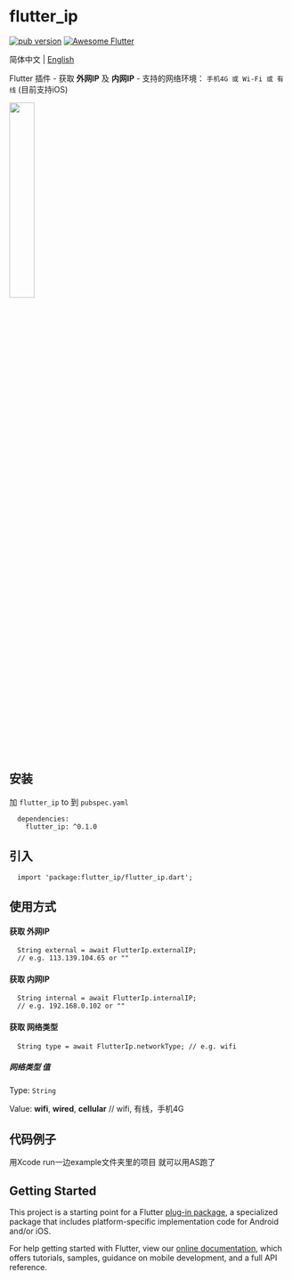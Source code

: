 # flutter_ip

<p align="left">
  <a href="https://pub.dartlang.org/packages/flutter_audio_recorder"><img alt="pub version" src="https://img.shields.io/pub/v/flutter_ip.svg?style=flat-square"></a>
  <a href="https://github.com/Solido/awesome-flutter">
   <img alt="Awesome Flutter" src="https://img.shields.io/badge/Awesome-Flutter-blue.svg?longCache=true&style=flat-square" />
</a>
</p>

简体中文 | [English](./README.md)

Flutter 插件 - 获取 **外网IP** 及 **内网IP** - 支持的网络环境： `手机4G 或 Wi-Fi 或 有线` (目前支持iOS)

<img src="https://user-images.githubusercontent.com/10917606/65822254-6085ab00-e273-11e9-9071-3b439b86fb97.gif" width="30%" height="30%" />

## 安装
加 `flutter_ip` to 到 `pubspec.yaml`
```
  dependencies:
    flutter_ip: ^0.1.0
```

## 引入
```
  import 'package:flutter_ip/flutter_ip.dart';
```

## 使用方式 

#### 获取 外网IP
```
  String external = await FlutterIp.externalIP; 
  // e.g. 113.139.104.65 or ""
```

#### 获取 内网IP
```
  String internal = await FlutterIp.internalIP; 
  // e.g. 192.168.0.102 or ""
```

#### 获取 网络类型
```
  String type = await FlutterIp.networkType; // e.g. wifi
```


##### 网络类型 值
Type: `String`

Value: **wifi**, **wired**, **cellular**
// wifi, 有线，手机4G


## 代码例子
用Xcode run一边example文件夹里的项目 就可以用AS跑了

## Getting Started

This project is a starting point for a Flutter
[plug-in package](https://flutter.dev/developing-packages/),
a specialized package that includes platform-specific implementation code for
Android and/or iOS.

For help getting started with Flutter, view our 
[online documentation](https://flutter.dev/docs), which offers tutorials, 
samples, guidance on mobile development, and a full API reference.
